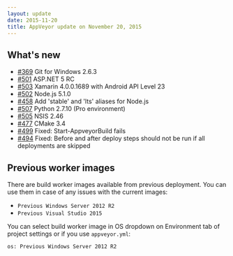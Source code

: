 ```yaml
---
layout: update
date: 2015-11-20
title: AppVeyor update on November 20, 2015
---
```


## What's new

* [#369](https://github.com/appveyor/ci/issues/369) Git for Windows 2.6.3
* [#501](https://github.com/appveyor/ci/issues/501) ASP.NET 5 RC
* [#503](https://github.com/appveyor/ci/issues/503) Xamarin 4.0.0.1689 with Android API Level 23
* [#502](https://github.com/appveyor/ci/issues/502) Node.js 5.1.0
* [#458](https://github.com/appveyor/ci/issues/458) Add 'stable' and 'lts' aliases for Node.js
* [#507](https://github.com/appveyor/ci/issues/507) Python 2.7.10 (Pro environment)
* [#505](https://github.com/appveyor/ci/issues/505) NSIS 2.46
* [#477](https://github.com/appveyor/ci/issues/477) CMake 3.4
* [#499](https://github.com/appveyor/ci/issues/499) Fixed: Start-AppveyorBuild fails
* [#494](https://github.com/appveyor/ci/issues/494) Fixed: Before and after deploy steps should not be run if all deployments are skipped

## Previous worker images

There are build worker images available from previous deployment. You can use them in case of any issues with the current images:

- `Previous Windows Server 2012 R2`
- `Previous Visual Studio 2015`

You can select build worker image in OS dropdown on Environment tab of project settings or if you use `appveyor.yml`:

    os: Previous Windows Server 2012 R2